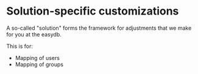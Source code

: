# Solution-specific customizations

A so-called "solution" forms the framework for adjustments that we make for you at the easydb.

This is for:

- Mapping of users
- Mapping of groups